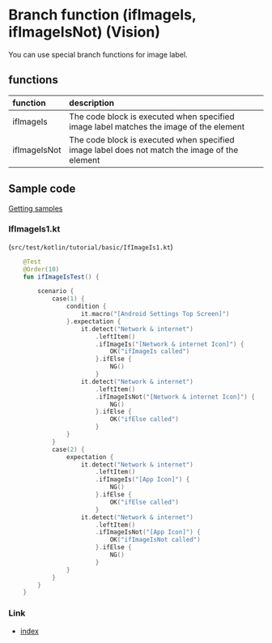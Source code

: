 # Branch function (ifImageIs, ifImageIsNot) (Vision)

You can use special branch functions for image label.

## functions

| function     | description                                                                                   |
|:-------------|:----------------------------------------------------------------------------------------------|
| ifImageIs    | The code block is executed when specified image label matches the image of the element        |
| ifImageIsNot | The code block is executed when specified image label does not match the image of the element |

## Sample code

[Getting samples](../../getting_samples.md)

### IfImageIs1.kt

(`src/test/kotlin/tutorial/basic/IfImageIs1.kt`)

```kotlin
    @Test
    @Order(10)
    fun ifImageIsTest() {

        scenario {
            case(1) {
                condition {
                    it.macro("[Android Settings Top Screen]")
                }.expectation {
                    it.detect("Network & internet")
                        .leftItem()
                        .ifImageIs("[Network & internet Icon]") {
                            OK("ifImageIs called")
                        }.ifElse {
                            NG()
                        }
                    it.detect("Network & internet")
                        .leftItem()
                        .ifImageIsNot("[Network & internet Icon]") {
                            NG()
                        }.ifElse {
                            OK("ifElse called")
                        }
                }
            }
            case(2) {
                expectation {
                    it.detect("Network & internet")
                        .leftItem()
                        .ifImageIs("[App Icon]") {
                            NG()
                        }.ifElse {
                            OK("ifElse called")
                        }
                    it.detect("Network & internet")
                        .leftItem()
                        .ifImageIsNot("[App Icon]") {
                            OK("ifImageIsNot called")
                        }.ifElse {
                            NG()
                        }
                }
            }
        }
    }
```

### Link

- [index](../../../../index.md)

